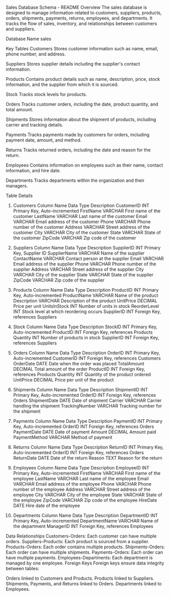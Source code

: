 Sales Database Schema - README
Overview
The sales database is designed to manage information related to customers, suppliers, products, orders, shipments, payments, returns, employees, and departments. It tracks the flow of sales, inventory, and relationships between customers and suppliers.

Database Name
sales

Key Tables
Customers
Stores customer information such as name, email, phone number, and address.

Suppliers
Stores supplier details including the supplier's contact information.

Products
Contains product details such as name, description, price, stock information, and the supplier from which it is sourced.

Stock
Tracks stock levels for products.

Orders
Tracks customer orders, including the date, product quantity, and total amount.

Shipments
Stores information about the shipment of products, including carrier and tracking details.

Payments
Tracks payments made by customers for orders, including payment date, amount, and method.

Returns
Tracks returned orders, including the date and reason for the return.

Employees
Contains information on employees such as their name, contact information, and hire date.

Departments
Tracks departments within the organization and their managers.

Table Details
1. Customers
Column Name	Data Type	Description
CustomerID	INT	Primary Key, Auto-incremented
FirstName	VARCHAR	First name of the customer
LastName	VARCHAR	Last name of the customer
Email	VARCHAR	Email address of the customer
Phone	VARCHAR	Phone number of the customer
Address	VARCHAR	Street address of the customer
City	VARCHAR	City of the customer
State	VARCHAR	State of the customer
ZipCode	VARCHAR	Zip code of the customer

3. Suppliers
Column Name	Data Type	Description
SupplierID	INT	Primary Key, Supplier ID
SupplierName	VARCHAR	Name of the supplier
ContactName	VARCHAR	Contact person at the supplier
Email	VARCHAR	Email address of the supplier
Phone	VARCHAR	Phone number of the supplier
Address	VARCHAR	Street address of the supplier
City	VARCHAR	City of the supplier
State	VARCHAR	State of the supplier
ZipCode	VARCHAR	Zip code of the supplier

4. Products
Column Name	Data Type	Description
ProductID	INT	Primary Key, Auto-incremented
ProductName	VARCHAR	Name of the product
Description	VARCHAR	Description of the product
UnitPrice	DECIMAL	Price per unit
UnitsInStock	INT	Number of units in stock
ReorderLevel	INT	Stock level at which reordering occurs
SupplierID	INT	Foreign Key, references Suppliers

5. Stock
Column Name	Data Type	Description
StockID	INT	Primary Key, Auto-incremented
ProductID	INT	Foreign Key, references Products
Quantity	INT	Number of products in stock
SupplierID	INT	Foreign Key, references Suppliers

6. Orders
Column Name	Data Type	Description
OrderID	INT	Primary Key, Auto-incremented
CustomerID	INT	Foreign Key, references Customers
OrderDate	DATE	Date when the order was placed
TotalAmount	DECIMAL	Total amount of the order
ProductID	INT	Foreign Key, references Products
Quantity	INT	Quantity of the product ordered
UnitPrice	DECIMAL	Price per unit of the product

7. Shipments
Column Name	Data Type	Description
ShipmentID	INT	Primary Key, Auto-incremented
OrderID	INT	Foreign Key, references Orders
ShipmentDate	DATE	Date of shipment
Carrier	VARCHAR	Carrier handling the shipment
TrackingNumber	VARCHAR	Tracking number for the shipment

8. Payments
Column Name	Data Type	Description
PaymentID	INT	Primary Key, Auto-incremented
OrderID	INT	Foreign Key, references Orders
PaymentDate	DATE	Date of payment
Amount	DECIMAL	Amount paid
PaymentMethod	VARCHAR	Method of payment

9. Returns
Column Name	Data Type	Description
ReturnID	INT	Primary Key, Auto-incremented
OrderID	INT	Foreign Key, references Orders
ReturnDate	DATE	Date of the return
Reason	TEXT	Reason for the return

11. Employees
Column Name	Data Type	Description
EmployeeID	INT	Primary Key, Auto-incremented
FirstName	VARCHAR	First name of the employee
LastName	VARCHAR	Last name of the employee
Email	VARCHAR	Email address of the employee
Phone	VARCHAR	Phone number of the employee
Address	VARCHAR	Street address of the employee
City	VARCHAR	City of the employee
State	VARCHAR	State of the employee
ZipCode	VARCHAR	Zip code of the employee
HireDate	DATE	Hire date of the employee

12. Departments
Column Name	Data Type	Description
DepartmentID	INT	Primary Key, Auto-incremented
DepartmentName	VARCHAR	Name of the department
ManagerID	INT	Foreign Key, references Employees

Data Relationships
Customers-Orders: Each customer can have multiple orders.
Suppliers-Products: Each product is sourced from a supplier.
Products-Orders: Each order contains multiple products.
Shipments-Orders: Each order can have multiple shipments.
Payments-Orders: Each order can have multiple payments.
Employees-Departments: Each department is managed by one employee.
Foreign Keys
Foreign keys ensure data integrity between tables:

Orders linked to Customers and Products.
Products linked to Suppliers.
Shipments, Payments, and Returns linked to Orders.
Departments linked to Employees.
